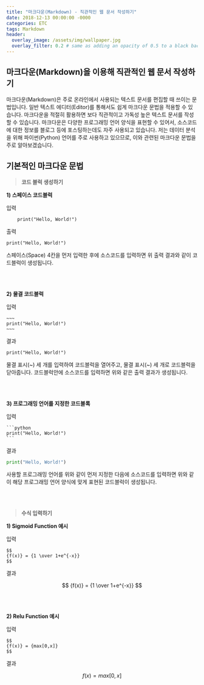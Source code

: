 ```yaml
---
title: "마크다운(Markdown) - 직관적인 웹 문서 작성하기"
date: 2018-12-13 00:00:00 -0000
categories: ETC
tags: Markdown
header:
  overlay_image: /assets/img/wallpaper.jpg
  overlay_filter: 0.2 # same as adding an opacity of 0.5 to a black background
---
```

## 마크다운(Markdown)을 이용해 직관적인 웹 문서 작성하기

마크다운(Markdown)은 주로 온라인에서 사용되는 텍스트 문서를 편집할 때 쓰이는 문법입니다. 일반 텍스트 에디터(Editor)를 통해서도 쉽게 마크다운 문법을 적용할 수 있습니다. 마크다운을 적절히 활용하면 보다 직관적이고 가독성 높은 텍스트 문서를 작성할 수 있습니다. 마크다운은 다양한 프로그래밍 언어 양식을 표현할 수 있어서, 소스코드에 대한 정보를 블로그 등에 포스팅하는데도 자주 사용되고 있습니다. 저는 데이터 분석을 위해 파이썬(Python) 언어를 주로 사용하고 있으므로, 이와 관련된 마크다운 문법을 주로 알아보겠습니다.

## 기본적인 마크다운 문법

> **코드 블럭 생성하기**

**1) 스페이스 코드블럭**

입력

~~~
    print("Hello, World!")
~~~

출력

    print("Hello, World!")

스페이스(Space) 4칸을 먼저 입력한 후에 소스코드를 입력하면 위 출력 결과와 같이 코드블럭이 생성됩니다.



<br><br>

**2) 물결 코드블럭**

입력

    ~~~
    print("Hello, World!")
    ~~~

결과

~~~
print("Hello, World!")
~~~

물결 표시(~) 세 개를 입력하여 코드블럭을 열어주고, 물결 표시(~) 세 개로 코드블럭을 닫아줍니다. 코드블럭안에 소스코드를 입력하면 위와 같은 출력 결과가 생성됩니다.

<br><br>

**3) 프로그래밍 언어를 지정한 코드블록**

입력

~~~
```python
print("Hello, World!")
```
~~~

결과

```python
print("Hello, World!")
```

사용할 프로그래밍 언어를 위와 같이 먼저 지정한 다음에 소스코드를 입력하면 위와 같이 해당 프로그래밍 언어 양식에 맞게 표현된 코드블럭이 생성됩니다.

<br><br>


> **수식 입력하기**

**1) Sigmoid Function 예시**

입력

~~~
$$
{f(x)} = {1 \over 1+e^{-x}}
$$
~~~

결과

$$
{f(x)} = {1 \over 1+e^{-x}}
$$

<br><br>

**2) Relu Function 예시**

입력

~~~
$$
{f(x)} = {max[0,x]}
$$
~~~

결과

$$
{f(x)} = {max[0,x]}
$$
